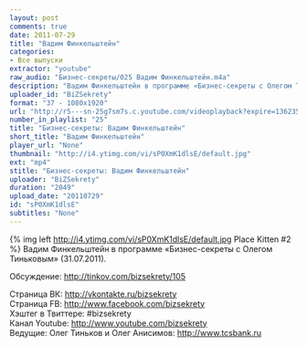 ```yaml
---
layout: post
comments: true
date: 2011-07-29
title: "Вадим Финкельштейн"
categories:
- Все выпуски
extractor: "youtube"
raw_audio: "Бизнес-секреты/025 Вадим Финкельштейн.m4a"
description: "Вадим Финкельштейн в программе «Бизнес-секреты с Олегом Тиньковым» (31.07.2011).\n\nОбсуждение: http://tinkov.com/bizsekrety/105\n\nСтраница ВК: http://vkontakte.ru/bizsekrety\nСтраница FB: http://www.facebook.com/bizsekrety\nХэштег в Твиттере: #bizsekrety\nКанал Youtube: http://www.youtube.com/bizsekrety\nВедущие: Олег Тиньков и Олег Анисимов: http://www.tcsbank.ru"
uploader_id: "BiZSekrety"
format: "37 - 1080x1920"
url: "http://r5---sn-25g7sm7s.c.youtube.com/videoplayback?expire=1362354838&mv=m&ipbits=8&ratebypass=yes&fexp=906376%2C904825%2C914058%2C913804%2C920704%2C912806%2C902000%2C922403%2C922405%2C929901%2C913605%2C925006%2C906938%2C931202%2C908529%2C920201%2C930101%2C906834%2C913570%2C901451&ms=au&itag=37&key=yt1&source=youtube&sparams=cp%2Cid%2Cip%2Cipbits%2Citag%2Cratebypass%2Csource%2Cupn%2Cexpire&cp=U0hVR1NQUl9IUkNONV9LSlZJOjhmWWlSS2swMllZ&upn=v0VmGGbd5A4&newshard=yes&sver=3&ip=92.255.182.31&id=b0fd1798ad5d96c1&mt=1362333314&signature=68EE8CAF51C6059E0E3E56FAA968B0FCE154BE30.2D86032A30B44985D7B722CE0EF242AC2623CE8F"
number_in_playlist: "25"
title: "Бизнес-секреты: Вадим Финкельштейн"
short_title: "Вадим Финкельштейн"
player_url: "None"
thumbnail: "http://i4.ytimg.com/vi/sP0XmK1dlsE/default.jpg"
ext: "mp4"
stitle: "Бизнес-секреты: Вадим Финкельштейн"
uploader: "BiZSekrety"
duration: "2049"
upload_date: "20110729"
id: "sP0XmK1dlsE"
subtitles: "None"
---
```


{% img left http://i4.ytimg.com/vi/sP0XmK1dlsE/default.jpg Place Kitten #2 %}
Вадим Финкельштейн в программе «Бизнес-секреты с Олегом Тиньковым» (31.07.2011).  
  
Обсуждение: http://tinkov.com/bizsekrety/105  
  
Страница ВК: http://vkontakte.ru/bizsekrety  
Страница FB: http://www.facebook.com/bizsekrety  
Хэштег в Твиттере: #bizsekrety  
Канал Youtube: http://www.youtube.com/bizsekrety  
Ведущие: Олег Тиньков и Олег Анисимов: http://www.tcsbank.ru